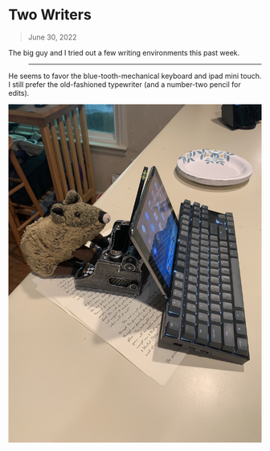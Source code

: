 # Two Writers

> June 30, 2022

The big guy and I tried out a few writing environments this past week. 

> ---

He seems to favor the blue-tooth-mechanical keyboard and ipad mini touch. I still prefer the old-fashioned typewriter (and a number-two pencil for edits).

![](writers.jpg)
